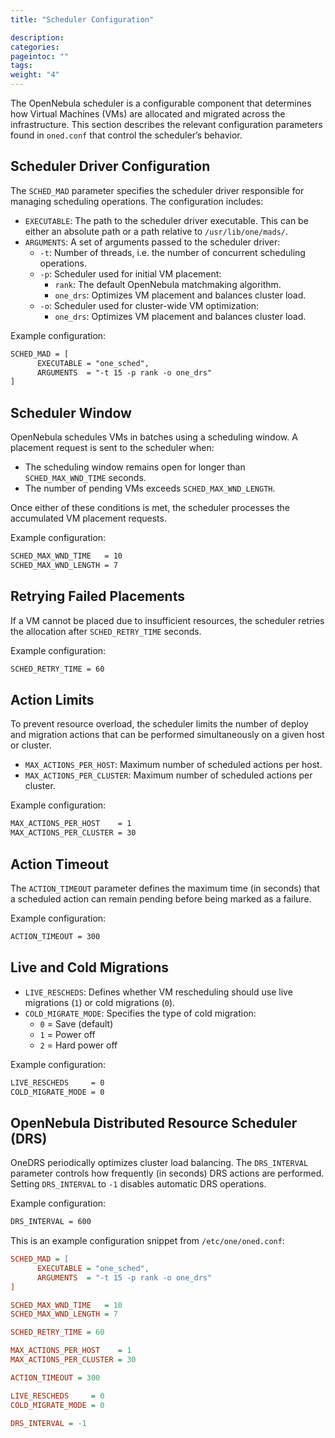 ```yaml
---
title: "Scheduler Configuration"

description:
categories:
pageintoc: ""
tags:
weight: "4"
---
```


<a id="scheduler-configuration"></a>

<!--# Scheduler Configuration -->

The OpenNebula scheduler is a configurable component that determines how Virtual Machines (VMs) are allocated and migrated across the infrastructure. This section describes the relevant configuration parameters found in `oned.conf` that control the scheduler’s behavior.

## Scheduler Driver Configuration

The `SCHED_MAD` parameter specifies the scheduler driver responsible for managing scheduling operations. The configuration includes:

- `EXECUTABLE`: The path to the scheduler driver executable. This can be either an absolute path or a path relative to `/usr/lib/one/mads/`.
- `ARGUMENTS`: A set of arguments passed to the scheduler driver:
  - `-t`: Number of threads, i.e. the number of concurrent scheduling operations.
  - `-p`: Scheduler used for initial VM placement:
    - `rank`: The default OpenNebula matchmaking algorithm.
    - `one_drs`: Optimizes VM placement and balances cluster load.
  - `-o`: Scheduler used for cluster-wide VM optimization:
    - `one_drs`: Optimizes VM placement and balances cluster load.

Example configuration:

```default
SCHED_MAD = [
      EXECUTABLE = "one_sched",
      ARGUMENTS  = "-t 15 -p rank -o one_drs"
]
```

## Scheduler Window

OpenNebula schedules VMs in batches using a scheduling window. A placement request is sent to the scheduler when:

- The scheduling window remains open for longer than `SCHED_MAX_WND_TIME` seconds.
- The number of pending VMs exceeds `SCHED_MAX_WND_LENGTH`.

Once either of these conditions is met, the scheduler processes the accumulated VM placement requests.

Example configuration:

```default
SCHED_MAX_WND_TIME   = 10
SCHED_MAX_WND_LENGTH = 7
```

## Retrying Failed Placements

If a VM cannot be placed due to insufficient resources, the scheduler retries the allocation after `SCHED_RETRY_TIME` seconds.

Example configuration:

```default
SCHED_RETRY_TIME = 60
```

## Action Limits

To prevent resource overload, the scheduler limits the number of deploy and migration actions that can be performed simultaneously on a given host or cluster.

- `MAX_ACTIONS_PER_HOST`: Maximum number of scheduled actions per host.
- `MAX_ACTIONS_PER_CLUSTER`: Maximum number of scheduled actions per cluster.

Example configuration:

```default
MAX_ACTIONS_PER_HOST    = 1
MAX_ACTIONS_PER_CLUSTER = 30
```

## Action Timeout

The `ACTION_TIMEOUT` parameter defines the maximum time (in seconds) that a scheduled action can remain pending before being marked as a failure.

Example configuration:

```default
ACTION_TIMEOUT = 300
```

## Live and Cold Migrations

- `LIVE_RESCHEDS`: Defines whether VM rescheduling should use live migrations (`1`) or cold migrations (`0`).
- `COLD_MIGRATE_MODE`: Specifies the type of cold migration:
  - `0` = Save (default)
  - `1` = Power off
  - `2` = Hard power off

Example configuration:

```default
LIVE_RESCHEDS     = 0
COLD_MIGRATE_MODE = 0
```

## OpenNebula Distributed Resource Scheduler (DRS)

OneDRS periodically optimizes cluster load balancing. The `DRS_INTERVAL` parameter controls how frequently (in seconds) DRS actions are performed. Setting `DRS_INTERVAL` to `-1` disables automatic DRS operations.

Example configuration:

```default
DRS_INTERVAL = 600
```

This is an example configuration snippet from `/etc/one/oned.conf`:

```ini
SCHED_MAD = [
      EXECUTABLE = "one_sched",
      ARGUMENTS  = "-t 15 -p rank -o one_drs"
]

SCHED_MAX_WND_TIME   = 10
SCHED_MAX_WND_LENGTH = 7

SCHED_RETRY_TIME = 60

MAX_ACTIONS_PER_HOST    = 1
MAX_ACTIONS_PER_CLUSTER = 30

ACTION_TIMEOUT = 300

LIVE_RESCHEDS     = 0
COLD_MIGRATE_MODE = 0

DRS_INTERVAL = -1
```
